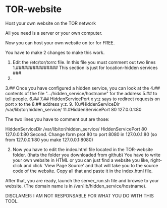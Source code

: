 # TOR-website
Host your own website on the TOR network

All you need is a server or your own computer.

Now you can host your own website on tor for FREE.


You have to make 2 changes to make this work.
1. Edit the /etc/tor/torrc file.
In this file you must comment out two lines
1.############### This section is just for location-hidden services ###
2. 
3.## Once you have configured a hidden service, you can look at the
4.## contents of the file ".../hidden_service/hostname" for the address
5.## to tell people.
6.##
7.## HiddenServicePort x y:z says to redirect requests on port x to the
8.## address y:z.
9. 
10.#HiddenServiceDir /var/lib/tor/hidden_service/
11.#HiddenServicePort 80 127.0.0.1:80

The two lines you have to comment out are those:

HiddenServiceDir /var/lib/tor/hidden_service/
HiddenServicePort 80 127.0.0.1:80
Second. Change form prot 80 to port 8080 in 127.0.0.1:80 (so from 127.0.0.1:80 you make 127.0.0.1:8080)

2. Now you have to edit the index.html file located in the TOR-website folder. (thats the  folder you downloaded from github)
You have to write your own website in HTML or you can just find a website you like, right-click and click 'View Page Source' and that will take you to the source code of the website. Copy all that and paste it in the index.html file.

After that, you are ready, launch the server_run.sh file and browse to your website. (The domain name is in /var/lib/hidden_service/hostname).

DISCLAMER: I AM NOT RESPONSABLE FOR WHAT YOU DO WITH THIS TOOL.
